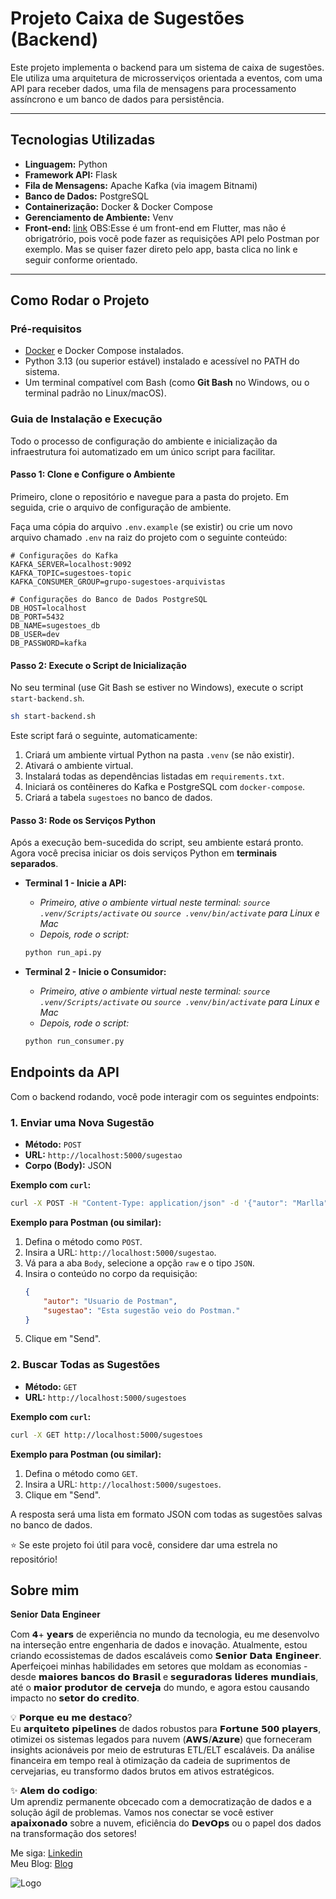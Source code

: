 # Projeto Caixa de Sugestões (Backend)

Este projeto implementa o backend para um sistema de caixa de sugestões. Ele utiliza uma arquitetura de microsserviços orientada a eventos, com uma API para receber dados, uma fila de mensagens para processamento assíncrono e um banco de dados para persistência.

---

## Tecnologias Utilizadas

* **Linguagem:** Python
* **Framework API:** Flask
* **Fila de Mensagens:** Apache Kafka (via imagem Bitnami)
* **Banco de Dados:** PostgreSQL
* **Containerização:** Docker & Docker Compose
* **Gerenciamento de Ambiente:** Venv
* **Front-end:** [link](https://github.com/marllonDev/sugestoes-app-flutter) OBS:Esse é um front-end em Flutter, mas não é obrigatrório, pois você pode fazer as requisições API pelo Postman por exemplo. Mas se quiser fazer direto pelo app, basta clica no link e seguir conforme orientado.

---

## Como Rodar o Projeto

### Pré-requisitos

* [Docker](https://www.docker.com/products/docker-desktop/) e Docker Compose instalados.
* Python 3.13 (ou superior estável) instalado e acessível no PATH do sistema.
* Um terminal compatível com Bash (como **Git Bash** no Windows, ou o terminal padrão no Linux/macOS).

### Guia de Instalação e Execução

Todo o processo de configuração do ambiente e inicialização da infraestrutura foi automatizado em um único script para facilitar.

#### Passo 1: Clone e Configure o Ambiente

Primeiro, clone o repositório e navegue para a pasta do projeto. Em seguida, crie o arquivo de configuração de ambiente.

Faça uma cópia do arquivo `.env.example` (se existir) ou crie um novo arquivo chamado `.env` na raiz do projeto com o seguinte conteúdo:

```env
# Configurações do Kafka
KAFKA_SERVER=localhost:9092
KAFKA_TOPIC=sugestoes-topic
KAFKA_CONSUMER_GROUP=grupo-sugestoes-arquivistas

# Configurações do Banco de Dados PostgreSQL
DB_HOST=localhost
DB_PORT=5432
DB_NAME=sugestoes_db
DB_USER=dev
DB_PASSWORD=kafka
```

#### Passo 2: Execute o Script de Inicialização

No seu terminal (use Git Bash se estiver no Windows), execute o script `start-backend.sh`.

```bash
sh start-backend.sh
```

Este script fará o seguinte, automaticamente:
1.  Criará um ambiente virtual Python na pasta `.venv` (se não existir).
2.  Ativará o ambiente virtual.
3.  Instalará todas as dependências listadas em `requirements.txt`.
4.  Iniciará os contêineres do Kafka e PostgreSQL com `docker-compose`.
5.  Criará a tabela `sugestoes` no banco de dados.

#### Passo 3: Rode os Serviços Python

Após a execução bem-sucedida do script, seu ambiente estará pronto. Agora você precisa iniciar os dois serviços Python em **terminais separados**.

* **Terminal 1 - Inicie a API:**
    * *Primeiro, ative o ambiente virtual neste terminal: `source .venv/Scripts/activate` ou `source .venv/bin/activate` para Linux e Mac*
    * *Depois, rode o script:*
    ```bash
    python run_api.py
    ```

* **Terminal 2 - Inicie o Consumidor:**
    * *Primeiro, ative o ambiente virtual neste terminal: `source .venv/Scripts/activate` ou `source .venv/bin/activate` para Linux e Mac*
    * *Depois, rode o script:*
    ```bash
    python run_consumer.py
    ```

## Endpoints da API

Com o backend rodando, você pode interagir com os seguintes endpoints:

### 1. Enviar uma Nova Sugestão

* **Método:** `POST`
* **URL:** `http://localhost:5000/sugestao`
* **Corpo (Body):** JSON

**Exemplo com `curl`:**
```bash
curl -X POST -H "Content-Type: application/json" -d '{"autor": "Marlla", "sugestao": "Adicionar mais exemplos no README!"}' http://localhost:5000/sugestao
```

**Exemplo para Postman (ou similar):**
1.  Defina o método como `POST`.
2.  Insira a URL: `http://localhost:5000/sugestao`.
3.  Vá para a aba `Body`, selecione a opção `raw` e o tipo `JSON`.
4.  Insira o conteúdo no corpo da requisição:
    ```json
    {
        "autor": "Usuario de Postman",
        "sugestao": "Esta sugestão veio do Postman."
    }
    ```
5.  Clique em "Send".

### 2. Buscar Todas as Sugestões

* **Método:** `GET`
* **URL:** `http://localhost:5000/sugestoes`

**Exemplo com `curl`:**
```bash
curl -X GET http://localhost:5000/sugestoes
```

**Exemplo para Postman (ou similar):**
1.  Defina o método como `GET`.
2.  Insira a URL: `http://localhost:5000/sugestoes`.
3.  Clique em "Send".

A resposta será uma lista em formato JSON com todas as sugestões salvas no banco de dados.

⭐ Se este projeto foi útil para você, considere dar uma estrela no repositório!

## Sobre mim
𝐒𝐞𝐧𝐢𝐨𝐫 𝐃𝐚𝐭𝐚 𝐄𝐧𝐠𝐢𝐧𝐞𝐞𝐫

Com 𝟰+ 𝘆𝗲𝗮𝗿𝘀 de experiência no mundo da tecnologia, eu me desenvolvo na interseção entre engenharia de dados e inovação. Atualmente, estou criando ecossistemas de dados escaláveis como 𝗦𝗲𝗻𝗶𝗼𝗿 𝗗𝗮𝘁𝗮 𝗘𝗻𝗴𝗶𝗻𝗲𝗲𝗿. Aperfeiçoei minhas habilidades em setores que moldam as economias - desde 𝗺𝗮𝗶𝗼𝗿𝗲𝘀 𝗯𝗮𝗻𝗰𝗼𝘀 𝗱𝗼 𝗕𝗿𝗮𝘀𝗶𝗹 e 𝘀𝗲𝗴𝘂𝗿𝗮𝗱𝗼𝗿𝗮𝘀 𝗹𝗶𝗱𝗲𝗿𝗲𝘀 𝗺𝘂𝗻𝗱𝗶𝗮𝗶𝘀, até o 𝗺𝗮𝗶𝗼𝗿 𝗽𝗿𝗼𝗱𝘂𝘁𝗼𝗿 𝗱𝗲 𝗰𝗲𝗿𝘃𝗲𝗷𝗮 do mundo, e agora estou causando impacto no 𝘀𝗲𝘁𝗼𝗿 𝗱𝗼 𝗰𝗿𝗲𝗱𝗶𝘁𝗼. 

💡 𝗣𝗼𝗿𝗾𝘂𝗲 𝗲𝘂 𝗺𝗲 𝗱𝗲𝘀𝘁𝗮𝗰𝗼? \
Eu 𝗮𝗿𝗾𝘂𝗶𝘁𝗲𝘁𝗼 𝗽𝗶𝗽𝗲𝗹𝗶𝗻𝗲𝘀 de dados robustos para 𝗙𝗼𝗿𝘁𝘂𝗻𝗲 𝟱𝟬𝟬 𝗽𝗹𝗮𝘆𝗲𝗿𝘀, otimizei os sistemas legados para nuvem (𝗔𝗪𝗦/𝗔𝘇𝘂𝗿𝗲) que forneceram insights acionáveis por meio de estruturas ETL/ELT escaláveis. Da análise financeira em tempo real à otimização da cadeia de suprimentos de cervejarias, eu transformo dados brutos em ativos estratégicos. 

✨ 𝗔𝗹𝗲𝗺 𝗱𝗼 𝗰𝗼𝗱𝗶𝗴𝗼: \
Um aprendiz permanente obcecado com a democratização de dados e a solução ágil de problemas. Vamos nos conectar se você estiver 𝗮𝗽𝗮𝗶𝘅𝗼𝗻𝗮𝗱𝗼 sobre a nuvem, eficiência do 𝗗𝗲𝘃𝗢𝗽𝘀 ou o papel dos dados na transformação dos setores!

Me siga: [Linkedin](https://www.linkedin.com/in/marllonzuc/) \
Meu Blog: [Blog](https://datatrends.me/)

![Logo](https://media.licdn.com/dms/image/v2/D4D03AQEFlFTNmApBhQ/profile-displayphoto-shrink_800_800/B4DZbt9iTrHsAc-/0/1747749054334?e=1756944000&v=beta&t=NW8glGWRr3nju_eTn_S49tng936yy-t1pxHxTU0JZ38)
